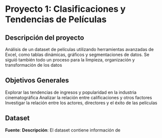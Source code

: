 # Proyecto 1: Clasificaciones y Tendencias de Películas
## Descripción del proyecto
Análisis de un dataset de películas utilizando herramientas avanzadas de Excel, como tablas dinámicas, gráficos y segmentaciones de datos. Se siguió también todo un proceso para la limpieza, organización y transformación de los datos
## Objetivos Generales
Explorar las tendencias de ingresos y popularidad en la industria cinematográfica
Analizar la relación entre calificaciones y otros factores
Investigar la relación entre los actores, directores y el éxito de las películas
## Dataset
**Fuente**: 
**Descripción**: El dataset contiene información de 
